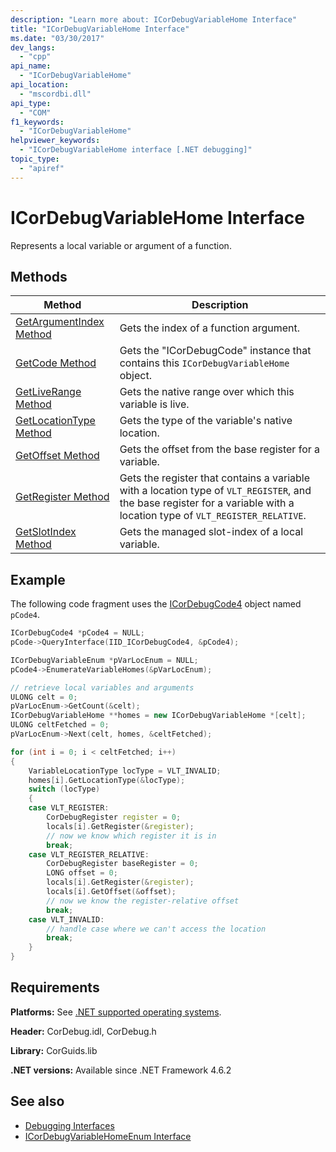 ```yaml
---
description: "Learn more about: ICorDebugVariableHome Interface"
title: "ICorDebugVariableHome Interface"
ms.date: "03/30/2017"
dev_langs:
  - "cpp"
api_name:
  - "ICorDebugVariableHome"
api_location:
  - "mscordbi.dll"
api_type:
  - "COM"
f1_keywords:
  - "ICorDebugVariableHome"
helpviewer_keywords:
  - "ICorDebugVariableHome interface [.NET debugging]"
topic_type:
  - "apiref"
---
```

# ICorDebugVariableHome Interface

Represents a local variable or argument of a function.

## Methods

|Method|Description|
|------------|-----------------|
|[GetArgumentIndex Method](icordebugvariablehome-getargumentindex-method.md)|Gets the index of a function argument.|
|[GetCode Method](icordebugvariablehome-getcode-method.md)|Gets the "ICorDebugCode" instance that contains this `ICorDebugVariableHome` object.|
|[GetLiveRange Method](icordebugvariablehome-getliverange-method.md)|Gets the native range over which this variable is live.|
|[GetLocationType Method](icordebugvariablehome-getlocationtype-method.md)|Gets the type of the variable's native location.|
|[GetOffset Method](icordebugvariablehome-getoffset-method.md)|Gets the offset from the base register for a variable.|
|[GetRegister Method](icordebugvariablehome-getregister-method.md)|Gets the register that contains a variable with a location type of `VLT_REGISTER`, and the base register for a variable with a location type of `VLT_REGISTER_RELATIVE`.|
|[GetSlotIndex Method](icordebugvariablehome-getslotindex-method.md)|Gets the managed slot-index of a local variable.|

## Example

 The following code fragment uses the [ICorDebugCode4](icordebugcode4-interface.md) object named `pCode4`.

```cpp
ICorDebugCode4 *pCode4 = NULL;
pCode->QueryInterface(IID_ICorDebugCode4, &pCode4);

ICorDebugVariableEnum *pVarLocEnum = NULL;
pCode4->EnumerateVariableHomes(&pVarLocEnum);

// retrieve local variables and arguments
ULONG celt = 0;
pVarLocEnum->GetCount(&celt);
ICorDebugVariableHome **homes = new ICorDebugVariableHome *[celt];
ULONG celtFetched = 0;
pVarLocEnum->Next(celt, homes, &celtFetched);

for (int i = 0; i < celtFetched; i++)
{
    VariableLocationType locType = VLT_INVALID;
    homes[i].GetLocationType(&locType);
    switch (locType)
    {
    case VLT_REGISTER:
        CorDebugRegister register = 0;
        locals[i].GetRegister(&register);
        // now we know which register it is in
        break;
    case VLT_REGISTER_RELATIVE:
        CorDebugRegister baseRegister = 0;
        LONG offset = 0;
        locals[i].GetRegister(&register);
        locals[i].GetOffset(&offset);
        // now we know the register-relative offset
        break;
    case VLT_INVALID:
        // handle case where we can't access the location
        break;
    }
}
```

## Requirements

 **Platforms:** See [.NET supported operating systems](https://github.com/dotnet/core/blob/main/os-lifecycle-policy.md).

 **Header:** CorDebug.idl, CorDebug.h

 **Library:** CorGuids.lib

 **.NET versions:** Available since .NET Framework 4.6.2

## See also

- [Debugging Interfaces](debugging-interfaces.md)
- [ICorDebugVariableHomeEnum Interface](icordebugvariablehomeenum-interface.md)
